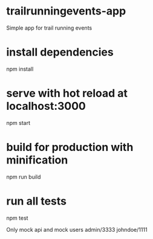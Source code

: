 # trailrunningevents-app
Simple app for trail running events

# install dependencies
npm install

# serve with hot reload at localhost:3000
npm start

# build for production with minification
npm run build

# run all tests
npm test


Only mock api and mock users
admin/3333
johndoe/1111
